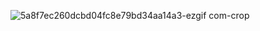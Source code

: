![5a8f7ec260dcbd04fc8e79bd34aa14a3-ezgif com-crop](https://github.com/user-attachments/assets/b636c0af-9ada-4e4f-a94d-d6a47ad83c46)
